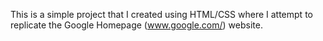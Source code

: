 This is a simple project that I created using HTML/CSS where I attempt to replicate the Google Homepage (www.google.com/) website.
